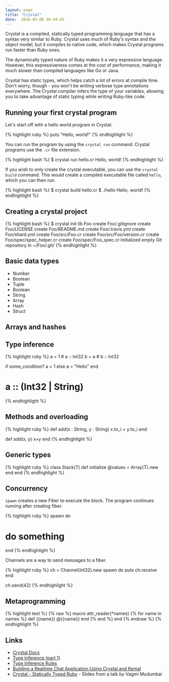 ```yaml
---
layout: page
title: "Crystal"
date:  2016-03-08 20:44:45
---
```


Crystal is a compiled, statically typed programming language
that has a syntax very similar to Ruby.
Crystal uses much of Ruby's syntax and the object model,
but it compiles to native code,
which makes Crystal programs run faster than Ruby ones.

The dynamically typed nature of Ruby makes it a very expressive language.
However, this expressiveness comes at the cost of performance,
making it much slower than compiled languages like Go or Java.

Crystal has static types, which helps catch a lot of errors at compile time.
Don't worry, though - you won't be writing verbose type annotations everywhere.
The Crystal compiler infers the type of your variables,
allowing you to take advantage of static typing while writing Ruby-like code.

## Running your first crystal program

Let's start off with a hello world program in Crystal.

{% highlight ruby %}
puts "Hello, world!"
{% endhighlight %}

You can run the program by using the `crystal run` command.
Crystal programs use the `.cr` file extension.

{% highlight bash %}
$ crystal run hello.cr
Hello, world!
{% endhighlight %}

If you wish to only create the crystal executable,
you can use the `crystal build` command.
This would create a compiled executable file called `hello`,
which you can then run.

{% highlight bash %}
$ crystal build hello.cr
$ ./hello
Hello, world!
{% endhighlight %}

## Creating a crystal project

{% highlight bash %}
$ crystal init lib Foo
      create  Foo/.gitignore
      create  Foo/LICENSE
      create  Foo/README.md
      create  Foo/.travis.yml
      create  Foo/shard.yml
      create  Foo/src/Foo.cr
      create  Foo/src/Foo/version.cr
      create  Foo/spec/spec_helper.cr
      create  Foo/spec/Foo_spec.cr
Initialized empty Git repository in ~/Foo/.git/
{% endhighlight %}

## Basic data types

- Number
- Boolean
- Tuple
- Boolean
- String
- Array
- Hash
- Struct

## Arrays and hashes

## Type inference

{% highlight ruby %}
a = 1    # a :: Int32
b = a    # b :: Int32

if some_condition?
  a = 1
else
  a = "Hello"
end
# a :: (Int32 | String)
{% endhighlight %}


## Methods and overloading

{% highlight ruby %}
def add(x : String, y : String)
  x.to_i + y.to_i
end

def add(x, y)
  x+y
end
{% endhighlight %}


## Generic types

{% highlight ruby %}
class Stack(T)
  def initialize
    @values = Array(T).new
  end
end
{% endhighlight %}

## Concurrency

`spawn` creates a new Fiber to execute the block.
The program continues running after creating fiber.

{% highlight ruby %}
spawn do
  # do something
end
{% endhighlight %}

Channels are a way to send messages to a fiber.

{% highlight ruby %}
ch = Channel(Int32).new
spawn do
  puts ch.receive
end

ch.send(42)
{% endhighlight %}


## Metaprogramming

{% highlight text %}
{% raw %}
macro attr_reader(*names)
  {% for name in names %}
    def {{name}}
      @{{name}}
    end
  {% end %}
end
{% endraw %}
{% endhighlight %}


## Links

- [Crystal Docs](http://crystal-lang.org/docs)
- [Type Inference (part 1)](http://crystal-lang.org/2013/09/23/type-inference-part-1.html)
- [Type Inference Rules](http://crystal-lang.org/2014/04/27/type-inference-rules.html)
- [Building a Realtime Chat Application Using Crystal and Kemal](http://serdardogruyol.com/building-a-realtime-chat-app-with-crystal-and-kemal/)
- [Crystal - Statically Typed Ruby](http://www.slideshare.net/vagmi/crystal-statically-typed-ruby) - Slides from a talk by Vagmi Mudumbai
